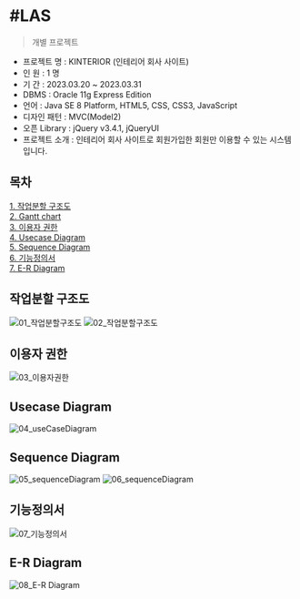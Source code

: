 #LAS
======
> 개별 프로젝트

- 프로젝트 명 : KINTERIOR (인테리어 회사 사이트)
- 인 원 : 1 명
- 기 간 : 2023.03.20 ~ 2023.03.31
- DBMS : Oracle 11g Express Edition
- 언어 : Java SE 8 Platform, HTML5, CSS, CSS3, JavaScript
- 디자인 패턴 : MVC(Model2)
- 오픈 Library : jQuery v3.4.1, jQueryUI
- 프로젝트 소개 : 인테리어 회사 사이트로 회원가입한 회원만 이용할 수 있는 시스템입니다.

## 목차
[1. 작업분할 구조도](https://github.com/sykim00/kinterior#%EC%9E%91%EC%97%85%EB%B6%84%ED%95%A0-%EA%B5%AC%EC%A1%B0%EB%8F%84)<br>
[2. Gantt chart]()<br>
[3. 이용자 권한](https://github.com/sykim00/kinterior#%EC%9D%B4%EC%9A%A9%EC%9E%90-%EA%B6%8C%ED%95%9C)<br>
[4. Usecase Diagram](https://github.com/sykim00/kinterior#usecase-diagram)<br>
[5. Sequence Diagram](https://github.com/sykim00/kinterior#sequence-diagram)<br>
[6. 기능정의서](https://github.com/sykim00/kinterior#%EA%B8%B0%EB%8A%A5%EC%A0%95%EC%9D%98%EC%84%9C)<br>
[7. E-R Diagram](https://github.com/sykim00/kinterior#e-r-diagram)<br>

## 작업분할 구조도
![01_작업분할구조도](https://user-images.githubusercontent.com/110598034/229011784-cda37f89-cc2a-4252-b49e-e246903ee6cb.JPG)
![02_작업분할구조도](https://user-images.githubusercontent.com/110598034/229011862-2b4ff1cf-4901-4941-8702-59f3a6ae96c1.JPG)

## 이용자 권한
![03_이용자권한](https://user-images.githubusercontent.com/110598034/229011920-6defa092-a286-4e4e-893e-b614793e3111.JPG)

## Usecase Diagram
![04_useCaseDiagram](https://user-images.githubusercontent.com/110598034/229011965-a00b8dca-cd31-4f79-b8e6-af67c43fa157.JPG)

## Sequence Diagram
![05_sequenceDiagram](https://user-images.githubusercontent.com/110598034/229012007-7503d0e0-6955-4ecc-8033-e56aa0099f0b.JPG)
![06_sequenceDiagram](https://user-images.githubusercontent.com/110598034/229012011-7fb405ef-a789-42a8-8065-b17a89c36846.JPG)

## 기능정의서
![07_기능정의서](https://user-images.githubusercontent.com/110598034/229012048-a2894dfb-cbe6-4efe-bb36-83663f959c98.jpg)

## E-R Diagram
![08_E-R Diagram](https://user-images.githubusercontent.com/110598034/229012120-645876bd-8fac-4e9d-a37b-81c177b20abb.png)
